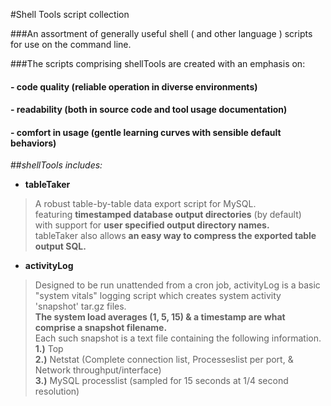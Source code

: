 #Shell Tools script collection

###An assortment of generally useful shell ( and other language ) scripts for use on the command line.

###The scripts comprising shellTools are created with an emphasis on:  
#### - code quality (reliable operation in diverse environments)  
#### - readability (both in source code and tool usage documentation)
#### - comfort in usage (gentle learning curves with sensible default behaviors)  

##_shellTools includes:_
* __tableTaker__
> A robust table-by-table data export script for MySQL.  
> featuring __timestamped database output directories__ (by default)  
> with support for __user specified output directory names.__  
> tableTaker also allows __an easy way to compress the exported table output SQL.__
* __activityLog__  
> Designed to be run unattended from a cron job, activityLog is a basic  
> "system vitals" logging script which creates system activity 'snapshot' tar.gz files.  
> **The system load averages (1, 5, 15) & a timestamp are what comprise a snapshot filename.**  
> Each such snapshot is a text file containing the following information.  
> **1.)** Top  
> **2.)** Netstat (Complete connection list, Processeslist per port, & Network throughput/interface)   
> **3.)** MySQL processlist (sampled for 15 seconds at 1/4 second resolution)  